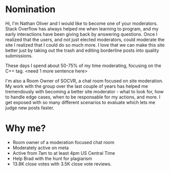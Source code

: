 # Nomination

Hi, I'm Nathan Oliver and I would like to become one of your moderators. Stack Overflow has always helped me when learning to program, and my early interactions have been giving back by answering questions. Once I realized that the users, and not just elected moderators, could moderate the site I realized that I could do so much more. I love that we can make this site better just by taking out the trash and editing borderline posts into quality submissions.

These days I spend about 50-75% of my time moderating, focusing on the C++ tag. <need 1 more sentence here>

I'm also a Room Owner of SOCVR, a chat room focused on site moderation. My work with the group over the last couple of years has helped me tremendously with becoming a better site moderator - what to look for, how to handle edge cases, when to be responsable for my actions, and more. I get exposed with so many different scenarios to evaluate which lets me judge new posts faster.

# Why me?

* Room owner of a moderation focused chat room
* Moderately active on meta
* Active from 7am to at least 4pm US Central Time
* Help Brad with the hunt for plagiarism
* 13.8K close votes with 3.5K close vote reviews.
